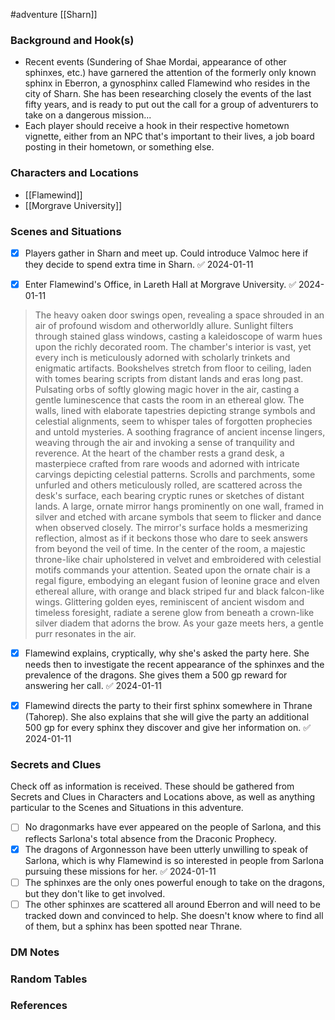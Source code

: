  #adventure [[Sharn]]

### Background and Hook(s)

* Recent events (Sundering of Shae Mordai, appearance of other sphinxes, etc.) have garnered the attention of the formerly only known sphinx in Eberron, a gynosphinx called Flamewind who resides in the city of Sharn. She has been researching closely the events of the last fifty years, and is ready to put out the call for a group of adventurers to take on a dangerous mission...
* Each player should receive a hook in their respective hometown vignette, either from an NPC that's important to their lives, a job board posting in their hometown, or something else.

### Characters and Locations

* [[Flamewind]]
* [[Morgrave University]]

### Scenes and Situations

 - [x] Players gather in Sharn and meet up. Could introduce Valmoc here if they decide to spend extra time in Sharn. ✅ 2024-01-11

 - [x] Enter Flamewind's Office, in Lareth Hall at Morgrave University. ✅ 2024-01-11

>The heavy oaken door swings open, revealing a space shrouded in an air of profound wisdom and otherworldly allure. Sunlight filters through stained glass windows, casting a kaleidoscope of warm hues upon the richly decorated room. The chamber's interior is vast, yet every inch is meticulously adorned with scholarly trinkets and enigmatic artifacts.
>Bookshelves stretch from floor to ceiling, laden with tomes bearing scripts from distant lands and eras long past. Pulsating orbs of softly glowing magic hover in the air, casting a gentle luminescence that casts the room in an ethereal glow.
>The walls, lined with elaborate tapestries depicting strange symbols and celestial alignments, seem to whisper tales of forgotten prophecies and untold mysteries. A soothing fragrance of ancient incense lingers, weaving through the air and invoking a sense of tranquility and reverence.
>At the heart of the chamber rests a grand desk, a masterpiece crafted from rare woods and adorned with intricate carvings depicting celestial patterns. Scrolls and parchments, some unfurled and others meticulously rolled, are scattered across the desk's surface, each bearing cryptic runes or sketches of distant lands.
>A large, ornate mirror hangs prominently on one wall, framed in silver and etched with arcane symbols that seem to flicker and dance when observed closely. The mirror's surface holds a mesmerizing reflection, almost as if it beckons those who dare to seek answers from beyond the veil of time.
>In the center of the room, a majestic throne-like chair upholstered in velvet and embroidered with celestial motifs commands your attention. Seated upon the ornate chair is a regal figure, embodying an elegant fusion of leonine grace and elven ethereal allure, with orange and black striped fur and black falcon-like wings. Glittering golden eyes, reminiscent of ancient wisdom and timeless foresight, radiate a serene glow from beneath a crown-like silver diadem that adorns the brow.
>As your gaze meets hers, a gentle purr resonates in the air.

 - [x] Flamewind explains, cryptically, why she's asked the party here. She needs then to investigate the recent appearance of the sphinxes and the prevalence of the dragons. She gives them a 500 gp reward for answering her call. ✅ 2024-01-11

 - [x] Flamewind directs the party to their first sphinx somewhere in Thrane (Tahorep). She also explains that she will give the party an additional 500 gp for every sphinx they discover and give her information on. ✅ 2024-01-11

### Secrets and Clues
Check off as information is received. These should be gathered from Secrets and Clues in Characters and Locations above, as well as anything particular to the Scenes and Situations in this adventure.

 - [ ]  No dragonmarks have ever appeared on the people of Sarlona, and this reflects Sarlona's total absence from the Draconic Prophecy.
 - [x] The dragons of Argonnesson have been utterly unwilling to speak of Sarlona, which is why Flamewind is so interested in people from Sarlona pursuing these missions for her. ✅ 2024-01-11
 - [ ]  The sphinxes are the only ones powerful enough to take on the dragons, but they don't like to get involved.
 - [ ]  The other sphinxes are scattered all around Eberron and will need to be tracked down and convinced to help. She doesn't know where to find all of them, but a sphinx has been spotted near Thrane.

### DM Notes



### Random Tables



### References

